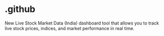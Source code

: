 # .github
New Live Stock Market Data (India) dashboard tool that allows you to track live stock prices, indices, and market performance in real time.
